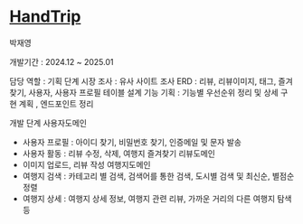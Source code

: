 
# [HandTrip](https://github.com/SeoKai/HandTrip_BN)


박재영 

개발기간 : 2024.12 ~ 2025.01

담당 역할 : 
기획 단계
시장 조사 : 유사 사이트 조사
ERD : 리뷰, 리뷰이미지, 태그, 즐겨찾기, 사용자, 사용자 프로필 테이블 설계
기능 기획 : 기능별 우선순위 정리 및 상세 구현 계획 , 엔드포인트 정리

개발 단계 
사용자도메인
-	사용자 프로필 : 아이디 찾기, 비밀번호 찾기, 인증메일 및 문자 발송
-	사용자 활동 : 리뷰 수정, 삭제, 여행지 즐겨찾기
리뷰도메인 
-	이미지 업로드, 리뷰 작성
여행지도메인 
-	여행지 검색 : 카테고리 별 검색, 검색어를 통한 검색, 도시별 검색 및 최신순, 별점순 정렬
-	여행지 상세 : 여행지 상세 정보, 여행지 관련 리뷰, 가까운 거리의 다른 여행지 탐색등


